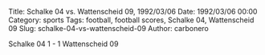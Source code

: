 Title: Schalke 04 vs. Wattenscheid 09, 1992/03/06
Date: 1992/03/06 00:00
Category: sports
Tags: football, football scores, Schalke 04, Wattenscheid 09
Slug: schalke-04-vs-wattenscheid-09
Author: carbonero


Schalke 04 1 - 1 Wattenscheid 09
